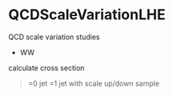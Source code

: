 QCDScaleVariationLHE
====================

QCD scale variation studies


* WW

calculate cross section
 >=0 jet
 >=1 jet
with scale up/down sample